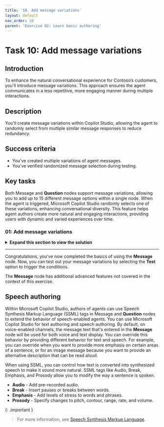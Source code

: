 ```yaml
---
title: '10. Add message variations'
layout: default
nav_order: 10
parent: 'Exercise 02: Learn basic authoring'
---
```


# Task 10: Add message variations

## Introduction

To enhance the natural conversational experience for Contoso’s customers, you'll introduce message variations. This approach ensures the agent communicates in a less repetitive, more engaging manner during multiple interactions.

## Description

You'll create message variations within Copilot Studio, allowing the agent to randomly select from multiple similar message responses to reduce redundancy.

## Success criteria

-   You’ve created multiple variations of agent messages.
-   You’ve verified randomized message selection during testing.


## Key tasks

Both Message and **Question** nodes support message variations, allowing you to add up to 15 different message options within a single node. When the agent is triggered, Microsoft Copilot Studio randomly selects one of these variations, enhancing conversational diversity. This feature helps agent authors create more natural and engaging interactions, providing users with dynamic and varied experiences over time.

### 01: Add message variations

<details markdown="block"> 
  <summary><strong>Expand this section to view the solution</strong></summary> 

In this task, you'll add a **Message variation** to an existing node.

1. Move through the **Check Order Status** canvas, and below the **Condition** branch for **Check**, select the **Message** node .

1. Select **Add**, then select **Message variation**.

	![jzaiyxau.jpg](../../media/jzaiyxau.jpg)

1. Add a message variation the agent should use:

	```
	Sure thing. Give me a moment to check on that.
	```

1. Now add a variation to the **Message** node under the **Update** condition path:

	```
	I'll get that updated right away.
	```

1. Select **Save** in the upper-right part of the canvas to save the topic.

</details>

---

Congratulations, you've now completed the basics of using the **Message** node. Now, you can test out your message variations by selecting the **Test** option to trigger the conditions.

The **Message** node has additional advanced features not covered in the context of this exercise.



## Speech authoring

Within Microsoft Copilot Studio, authors of agents can use Speech Synthesis Markup Language (SSML) tags in Message and **Question** nodes to extend the behavior of speech-enabled agents. You can use Microsoft Copilot Studio for text authoring and speech authoring. By default, on voice-enabled channels, the message text that's entered in the **Message** node will be used for both voice and text display. You can override this behavior by providing different behavior for text and speech. For example, you can override when you want to provide more emphasis on certain areas of a sentence, or for an image message because you want to provide an alternative description that can be read aloud.

When using SSML, you can control how text is converted into synthesized speech to make it sound more natural. SSML tags like Audio, Break, Emphasis, and Prosody allow you to modify the way a sentence is spoken.

- **Audio** - Add pre-recorded audio.
- **Break** - Insert pauses or breaks between words.
- **Emphasis** - Add levels of stress to words and phrases.
- **Prosody** - Specify changes to pitch, contour, range, rate, and volume.

{: .important }
> For more information, see [Speech Synthesis Markup Language](https://learn.microsoft.com/en-us/azure/cognitive-services/speech-service/speech-synthesis-markup/).
 